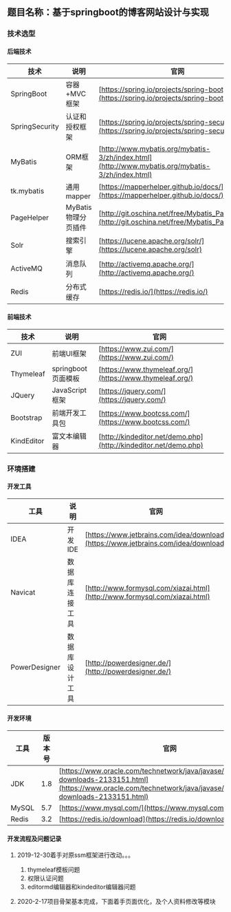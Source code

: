 ## 题目名称：基于springboot的博客网站设计与实现

### 技术选型

#### 后端技术

| 技术                 | 说明                | 官网                                                         |
| -------------------- | ------------------- | ------------------------------------------------------------ |
| SpringBoot           | 容器+MVC框架        | [https://spring.io/projects/spring-boot](https://spring.io/projects/spring-boot) |
| SpringSecurity       | 认证和授权框架      | [https://spring.io/projects/spring-security](https://spring.io/projects/spring-security) |
| MyBatis              | ORM框架             | [http://www.mybatis.org/mybatis-3/zh/index.html](http://www.mybatis.org/mybatis-3/zh/index.html) |
| tk.mybatis     	   | 通用mapper          | [https://mapperhelper.github.io/docs/](https://mapperhelper.github.io/docs/) |
| PageHelper           | MyBatis物理分页插件 | [http://git.oschina.net/free/Mybatis_PageHelper](http://git.oschina.net/free/Mybatis_PageHelper) |
| Solr                 | 搜索引擎            | [https://lucene.apache.org/solr/](https://lucene.apache.org/solr) |
| ActiveMQ             | 消息队列            | [http://activemq.apache.org/](http://activemq.apache.org/)       |
| Redis                | 分布式缓存          | [https://redis.io/](https://redis.io/)	|

#### 前端技术

| 技术       | 说明                  | 官网                                                         |
| ---------- | --------------------- | ------------------------------------------------------------ |
|ZUI        | 前端UI框架             | [https://www.zui.com/](https://www.zui.com/)       |
|Thymeleaf	| springboot页面模板     | [https://www.thymeleaf.org/](https://www.thymeleaf.org/)	|
|JQuery	    | JavaScript框架	     | [https://jquery.com/](https://jquery.com/)	|
|Bootstrap  | 前端开发工具包         | [https://www.bootcss.com/](https://www.bootcss.com/)	|
|KindEditor | 富文本编辑器           | [http://kindeditor.net/demo.php](http://kindeditor.net/demo.php)	|


### 环境搭建

#### 开发工具
| 工具       | 说明                  | 官网                                                         |
| ---------- | --------------------- | ------------------------------------------------------------ |
| IDEA       | 开发IDE | [https://www.jetbrains.com/idea/download](https://www.jetbrains.com/idea/download) |
| Navicat    | 数据库连接工具 | [http://www.formysql.com/xiazai.html](http://www.formysql.com/xiazai.html)	|
| PowerDesigner | 数据库设计工具 | [http://powerdesigner.de/](http://powerdesigner.de/) |

#### 开发环境
| 工具       | 版本号                  | 官网                                                         |
| ---------- | --------------------- | ------------------------------------------------------------ |
| JDK        | 1.8 | [https://www.oracle.com/technetwork/java/javase/downloads/jdk8-downloads-2133151.html](https://www.oracle.com/technetwork/java/javase/downloads/jdk8-downloads-2133151.html) |
| MySQL      | 5.7 | [https://www.mysql.com/](https://www.mysql.com/)	|
| Redis       | 3.2 | [https://redis.io/download](https://redis.io/download) |


#### 开发流程及问题记录
1. 2019-12-30着手对原ssm框架进行改动。。。
    1. thymeleaf模板问题 
    2. 权限认证问题
    3. editormd编辑器和kindeditor编辑器问题
    
2. 2020-2-17项目骨架基本完成，下面着手页面优化，及个人资料修改等模块
 

